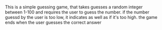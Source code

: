 This is a simple guessing game, that takes guesses a random integer between 1-100 and requires the user to guess the number. 
if the number guessd by the user is too low, it indicates as well as if it's too high.
the game ends when the user guesses the correct answer
